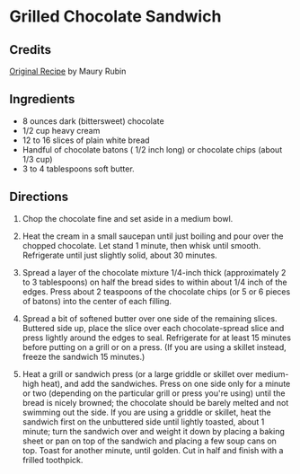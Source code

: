 # Grilled Chocolate Sandwich 

## Credits

[Original Recipe](http://www.nytimes.com/2003/09/07/magazine/07FOOD.html "http://www.nytimes.com/2003/09/07/magazine/07FOOD.html") by Maury Rubin

## Ingredients

- 8 ounces dark (bittersweet) chocolate 
- 1/2 cup heavy cream 
- 12 to 16 slices of plain white bread 
- Handful of chocolate batons ( 1/2 inch long) or chocolate chips (about 1/3 cup) 
- 3 to 4 tablespoons soft butter.

## Directions

1. Chop the chocolate fine and set aside in a medium bowl.   
  
 2. Heat the cream in a small saucepan until just boiling and pour over the chopped chocolate. Let stand 1 minute, then whisk until smooth. Refrigerate until just slightly solid, about 30 minutes.   
  
 3. Spread a layer of the chocolate mixture 1/4-inch thick (approximately 2 to 3 tablespoons) on half the bread sides to within about 1/4 inch of the edges. Press about 2 teaspoons of the chocolate chips (or 5 or 6 pieces of batons) into the center of each filling.   
  
 4. Spread a bit of softened butter over one side of the remaining slices. Buttered side up, place the slice over each chocolate-spread slice and press lightly around the edges to seal. Refrigerate for at least 15 minutes before putting on a grill or on a press. (If you are using a skillet instead, freeze the sandwich 15 minutes.)   
  
 5. Heat a grill or sandwich press (or a large griddle or skillet over medium-high heat), and add the sandwiches. Press on one side only for a minute or two (depending on the particular grill or press you're using) until the bread is nicely browned; the chocolate should be barely melted and not swimming out the side. If you are using a griddle or skillet, heat the sandwich first on the unbuttered side until lightly toasted, about 1 minute; turn the sandwich over and weight it down by placing a baking sheet or pan on top of the sandwich and placing a few soup cans on top. Toast for another minute, until golden. Cut in half and finish with a frilled toothpick.

